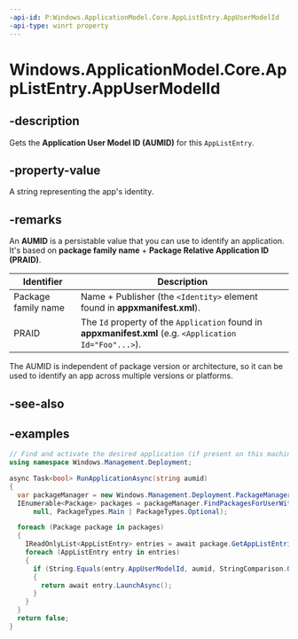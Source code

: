 ```yaml
---
-api-id: P:Windows.ApplicationModel.Core.AppListEntry.AppUserModelId
-api-type: winrt property
---
```


<!-- Property syntax.
public string AppUserModelId { get; }
-->

# Windows.ApplicationModel.Core.AppListEntry.AppUserModelId

## -description

Gets the **Application User Model ID (AUMID)** for this `AppListEntry`.

## -property-value

A string representing the app's identity.

## -remarks

An **AUMID** is a persistable value that you can use to identify an application. It's based on **package family name** + **Package Relative Application ID (PRAID)**.

| Identifier | Description |
|--------|--------|
| Package family name | Name + Publisher (the `<Identity>` element found in **appxmanifest.xml**). |
| PRAID | The `Id` property of the `Application` found in **appxmanifest.xml** (e.g. `<Application Id="Foo"...>`). |

The AUMID is independent of package version or architecture, so it can be used to identify an app across multiple versions or platforms.

## -see-also

## -examples

```csharp
// Find and activate the desired application (if present on this machine)
using namespace Windows.Management.Deployment;

async Task<bool> RunApplicationAsync(string aumid)
{
  var packageManager = new Windows.Management.Deployment.PackageManager();
  IEnumerable<Package> packages = packageManager.FindPackagesForUserWithPackageTypes(
      null, PackageTypes.Main | PackageTypes.Optional);

  foreach (Package package in packages)
  {
    IReadOnlyList<AppListEntry> entries = await package.GetAppListEntriesAsync();
    foreach (AppListEntry entry in entries)
    {
      if (String.Equals(entry.AppUserModelId, aumid, StringComparison.OrdinalIgnoreCase))
      {
        return await entry.LaunchAsync();
      }
    }
  }
  return false;
}
```

